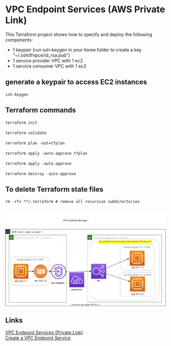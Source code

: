 # VPC Endpoint Services (AWS Private Link)

This Terraform project shows how to specify and deploy the following components:
+ 1 keypair (run ssh-keygen in your home folder to create a key "~/.ssh/tfvpce/id_rsa.pub")
+ 1 service provider VPC with 1 ec2
+ 1 service consumer VPC with 1 ec2

## generate a keypair to access EC2 instances

    ssh-keygen

## Terraform commands
    
    terraform init
    
    terraform validate
    
    terraform plan -out=tfplan
    
    terraform apply -auto-approve tfplan
    
    terraform apply -auto-approve
    
    terraform destroy -auto-approve

## To delete Terraform state files
    rm -rfv **/.terraform # remove all recursive subdirectories
    
<br>

<img src="./VPC%20Endpoint%20Service.svg?sanitize=true">

## Links
<a href="https://docs.aws.amazon.com/vpc/latest/userguide/endpoint-service.html">VPC Endpoint Services (Private Link)</a>
<br>
<a href="https://cloudaffaire.com/create-a-vpc-endpoint-service/">Create a VPC Endpoint Service</a>